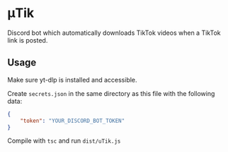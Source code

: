 # μTik

Discord bot which automatically downloads TikTok videos when a TikTok link is posted.

## Usage

Make sure yt-dlp is installed and accessible.

Create `secrets.json` in the same directory as this file with the following data:
```json
{
    "token": "YOUR_DISCORD_BOT_TOKEN"
}
```

Compile with `tsc` and run `dist/uTik.js`
